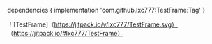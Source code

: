 dependencies {
	        implementation 'com.github.lxc777:TestFrame:Tag'
	}
	
！[TestFrame]（https://jitpack.io/v/lxc777/TestFrame.svg）
（https://jitpack.io/#lxc777/TestFrame）



